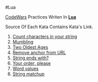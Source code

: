 #Lua

[CodeWars](https://www.codewars.com) Practices Writen In <b>[Lua](https://www.lua.org)</b>

Source Of Each Kata Contains Kata's Link.

1. [Count characters in your string](https://github.com/MrAliSalehi/Lua-Projects/blob/master/Kata/Kata-1.lua)
2. [Mumbling](https://github.com/MrAliSalehi/Lua-Projects/blob/master/Kata/Kata-2.lua)
3. [Two Oldest Ages](https://github.com/MrAliSalehi/Lua-Projects/blob/master/Kata/Kata-3.lua)
4. [Remove anchor from URL](https://github.com/MrAliSalehi/Lua-Projects/blob/master/Kata/Kata-4.lua)
5. [String ends with?](https://github.com/MrAliSalehi/Lua-Projects/blob/master/Kata/Kata-5.lua)
6. [Your order, please](https://github.com/MrAliSalehi/Lua-Projects/blob/master/Kata/Kata-6.lua)
7. [Word values](https://github.com/MrAliSalehi/Lua-Projects/blob/master/Kata/Kata-7.lua)
8. [String matchup](https://github.com/MrAliSalehi/Lua-Projects/blob/master/Kata/Kata-7.lua)